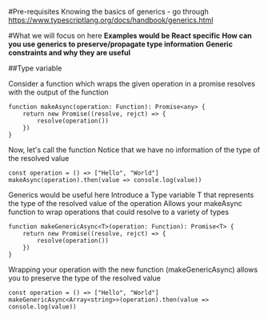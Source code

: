 #Pre-requisites
Knowing the basics of generics - go through https://www.typescriptlang.org/docs/handbook/generics.html

#What we will focus on here
**Examples would be React specific**
**How can you use generics to preserve/propagate type information**
**Generic constraints and why they are useful**

##Type variable

Consider a function which wraps the given operation in a promise
resolves with the output of the function
```
function makeAsync(operation: Function): Promise<any> {
    return new Promise((resolve, rejct) => {
        resolve(operation())
    })
}
```

Now, let's call the function
Notice that we have no information of the type of the resolved value
```
const operation = () => ["Hello", "World"]
makeAsync(operation).then(value => console.log(value))
```

Generics would be useful here
Introduce a Type variable T that represents the type of the resolved value of the operation
Allows your makeAsync function to wrap operations that could resolve to a variety of types
```
function makeGenericAsync<T>(operation: Function): Promise<T> {
    return new Promise((resolve, rejct) => {
        resolve(operation())
    })
}
```

Wrapping your operation with the new function (makeGenericAsync) 
allows you to preserve the type of the resolved value
```
const operation = () => ["Hello", "World"]
makeGenericAsync<Array<string>>(operation).then(value => console.log(value))
```


 